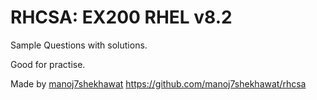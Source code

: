 # RHCSA: EX200 RHEL v8.2

Sample Questions with solutions.

Good for practise.

Made by [manoj7shekhawat](https://github.com/manoj7shekhawat)
https://github.com/manoj7shekhawat/rhcsa